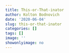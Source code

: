 ```yaml
---
title: This-or-That-inator
author: Kolton Bodnovich
date: '2020-06-04'
slug: this-or-that-inator
categories: []
tags: []
image: ''
showonlyimage: no
---
```

